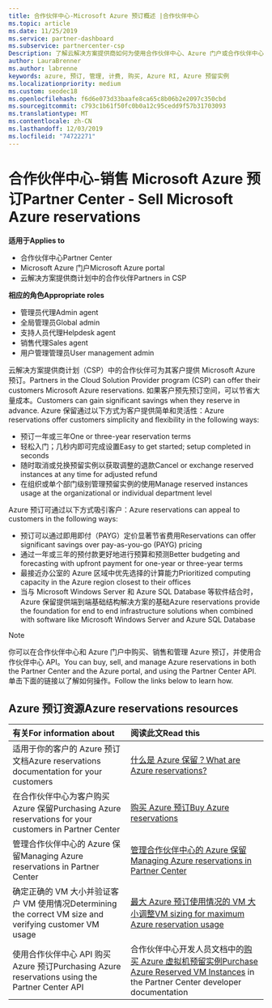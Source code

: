 ```yaml
---
title: 合作伙伴中心-Microsoft Azure 预订概述 |合作伙伴中心
ms.topic: article
ms.date: 11/25/2019
ms.service: partner-dashboard
ms.subservice: partnercenter-csp
Description: 了解云解决方案提供商如何为使用合作伙伴中心、Azure 门户或合作伙伴中心 API 的客户购买、销售或管理 Azure 预订。
author: LauraBrenner
ms.author: labrenne
keywords: azure, 预订, 管理, 计费, 购买, Azure RI, Azure 预留实例
ms.localizationpriority: medium
ms.custom: seodec18
ms.openlocfilehash: f6d6e073d33baafe8ca65c8b06b2e2097c350cbd
ms.sourcegitcommit: c793c1b61f50fc0b0a12c95cedd9f57b31703093
ms.translationtype: MT
ms.contentlocale: zh-CN
ms.lasthandoff: 12/03/2019
ms.locfileid: "74722271"
---
```

# <a name="partner-center---sell-microsoft-azure-reservations"></a><span data-ttu-id="ba06d-104">合作伙伴中心-销售 Microsoft Azure 预订</span><span class="sxs-lookup"><span data-stu-id="ba06d-104">Partner Center - Sell Microsoft Azure reservations</span></span>

<!--Maggie, 12/7/18 - Added "Partner Center" to metadata title and H1 title as per Catherine Watson in bug #19868631-->

<span data-ttu-id="ba06d-105">**适用于**</span><span class="sxs-lookup"><span data-stu-id="ba06d-105">**Applies to**</span></span>

- <span data-ttu-id="ba06d-106">合作伙伴中心</span><span class="sxs-lookup"><span data-stu-id="ba06d-106">Partner Center</span></span>
- <span data-ttu-id="ba06d-107">Microsoft Azure 门户</span><span class="sxs-lookup"><span data-stu-id="ba06d-107">Microsoft Azure portal</span></span>
- <span data-ttu-id="ba06d-108">云解决方案提供商计划中的合作伙伴</span><span class="sxs-lookup"><span data-stu-id="ba06d-108">Partners in CSP</span></span>

<span data-ttu-id="ba06d-109">**相应的角色**</span><span class="sxs-lookup"><span data-stu-id="ba06d-109">**Appropriate roles**</span></span>

- <span data-ttu-id="ba06d-110">管理员代理</span><span class="sxs-lookup"><span data-stu-id="ba06d-110">Admin agent</span></span>
- <span data-ttu-id="ba06d-111">全局管理员</span><span class="sxs-lookup"><span data-stu-id="ba06d-111">Global admin</span></span>
- <span data-ttu-id="ba06d-112">支持人员代理</span><span class="sxs-lookup"><span data-stu-id="ba06d-112">Helpdesk agent</span></span>
- <span data-ttu-id="ba06d-113">销售代理</span><span class="sxs-lookup"><span data-stu-id="ba06d-113">Sales agent</span></span>
- <span data-ttu-id="ba06d-114">用户管理管理员</span><span class="sxs-lookup"><span data-stu-id="ba06d-114">User management admin</span></span>

<span data-ttu-id="ba06d-115">云解决方案提供商计划（CSP）中的合作伙伴可为其客户提供 Microsoft Azure 预订。</span><span class="sxs-lookup"><span data-stu-id="ba06d-115">Partners in the Cloud Solution Provider program (CSP) can offer their customers Microsoft Azure reservations.</span></span> <span data-ttu-id="ba06d-116">如果客户预先预订空间，可以节省大量成本。</span><span class="sxs-lookup"><span data-stu-id="ba06d-116">Customers can gain significant savings when they reserve in advance.</span></span> <span data-ttu-id="ba06d-117">Azure 保留通过以下方式为客户提供简单和灵活性：</span><span class="sxs-lookup"><span data-stu-id="ba06d-117">Azure reservations offer customers simplicity and flexibility in the following ways:</span></span>

- <span data-ttu-id="ba06d-118">预订一年或三年</span><span class="sxs-lookup"><span data-stu-id="ba06d-118">One or three-year reservation terms</span></span>
- <span data-ttu-id="ba06d-119">轻松入门；几秒内即可完成设置</span><span class="sxs-lookup"><span data-stu-id="ba06d-119">Easy to get started; setup completed in seconds</span></span>
- <span data-ttu-id="ba06d-120">随时取消或兑换预留实例以获取调整的退款</span><span class="sxs-lookup"><span data-stu-id="ba06d-120">Cancel or exchange reserved instances at any time for adjusted refund</span></span>
- <span data-ttu-id="ba06d-121">在组织或单个部门级别管理预留实例的使用</span><span class="sxs-lookup"><span data-stu-id="ba06d-121">Manage reserved instances usage at the organizational or individual department level</span></span> 

<span data-ttu-id="ba06d-122">Azure 预订可通过以下方式吸引客户：</span><span class="sxs-lookup"><span data-stu-id="ba06d-122">Azure reservations can appeal to customers in the following ways:</span></span>

- <span data-ttu-id="ba06d-123">预订可以通过即用即付（PAYG）定价显著节省费用</span><span class="sxs-lookup"><span data-stu-id="ba06d-123">Reservations can offer significant savings over pay-as-you-go (PAYG) pricing</span></span>
- <span data-ttu-id="ba06d-124">通过一年或三年的预付款更好地进行预算和预测</span><span class="sxs-lookup"><span data-stu-id="ba06d-124">Better budgeting and forecasting with upfront payment for one-year or three-year terms</span></span>
- <span data-ttu-id="ba06d-125">最接近办公室的 Azure 区域中优先选择的计算能力</span><span class="sxs-lookup"><span data-stu-id="ba06d-125">Prioritized computing capacity in the Azure region closest to their offices</span></span>
- <span data-ttu-id="ba06d-126">当与 Microsoft Windows Server 和 Azure SQL Database 等软件结合时，Azure 保留提供端到端基础结构解决方案的基础</span><span class="sxs-lookup"><span data-stu-id="ba06d-126">Azure reservations provide the foundation for end to end infrastructure solutions when combined with software like Microsoft Windows Server and Azure SQL Database</span></span>

>[!NOTE]
> <span data-ttu-id="ba06d-127">你可以在合作伙伴中心和 Azure 门户中购买、销售和管理 Azure 预订，并使用合作伙伴中心 API。</span><span class="sxs-lookup"><span data-stu-id="ba06d-127">You can buy, sell, and manage Azure reservations in both the Partner Center and the Azure portal, and using the Partner Center API.</span></span> <span data-ttu-id="ba06d-128">单击下面的链接以了解如何操作。</span><span class="sxs-lookup"><span data-stu-id="ba06d-128">Follow the links below to learn how.</span></span>

## <a name="azure-reservations-resources"></a><span data-ttu-id="ba06d-129">Azure 预订资源</span><span class="sxs-lookup"><span data-stu-id="ba06d-129">Azure reservations resources</span></span>

|<span data-ttu-id="ba06d-130">**有关**</span><span class="sxs-lookup"><span data-stu-id="ba06d-130">**For information about**</span></span>   |<span data-ttu-id="ba06d-131">**阅读此文**</span><span class="sxs-lookup"><span data-stu-id="ba06d-131">**Read this**</span></span>    |
|:-----------------------------|:-----------------|
| <span data-ttu-id="ba06d-132">适用于你的客户的 Azure 预订文档</span><span class="sxs-lookup"><span data-stu-id="ba06d-132">Azure reservations documentation for your customers</span></span> | [<span data-ttu-id="ba06d-133">什么是 Azure 保留？</span><span class="sxs-lookup"><span data-stu-id="ba06d-133">What are Azure reservations?</span></span>](https://docs.microsoft.com/azure/billing/billing-save-compute-costs-reservations)
|<span data-ttu-id="ba06d-134">在合作伙伴中心为客户购买 Azure 保留</span><span class="sxs-lookup"><span data-stu-id="ba06d-134">Purchasing Azure reservations for your customers in Partner Center</span></span>   |[<span data-ttu-id="ba06d-135">购买 Azure 预订</span><span class="sxs-lookup"><span data-stu-id="ba06d-135">Buy Azure reservations</span></span>](azure-reservations-buying.md)
|<span data-ttu-id="ba06d-136">管理合作伙伴中心的 Azure 保留</span><span class="sxs-lookup"><span data-stu-id="ba06d-136">Managing Azure reservations in Partner Center</span></span> | [<span data-ttu-id="ba06d-137">管理合作伙伴中心的 Azure 保留</span><span class="sxs-lookup"><span data-stu-id="ba06d-137">Managing Azure reservations in Partner Center</span></span>](azure-reservations-manage.md)
|<span data-ttu-id="ba06d-138">确定正确的 VM 大小并验证客户 VM 使用情况</span><span class="sxs-lookup"><span data-stu-id="ba06d-138">Determining the correct VM size and verifying customer VM usage</span></span>   |[<span data-ttu-id="ba06d-139">最大 Azure 预订使用情况的 VM 大小调整</span><span class="sxs-lookup"><span data-stu-id="ba06d-139">VM sizing for maximum Azure reservation usage</span></span>](azure-usage.md)   |
|<span data-ttu-id="ba06d-140">使用合作伙伴中心 API 购买 Azure 预订</span><span class="sxs-lookup"><span data-stu-id="ba06d-140">Purchasing Azure reservations using the Partner Center API</span></span> | <span data-ttu-id="ba06d-141">合作伙伴中心开发人员文档中的[购买 Azure 虚拟机预留实例](https://docs.microsoft.com/partner-center/develop/purchase-azure-reservations)</span><span class="sxs-lookup"><span data-stu-id="ba06d-141">[Purchase Azure Reserved VM Instances](https://docs.microsoft.com/partner-center/develop/purchase-azure-reservations) in the Partner Center developer documentation</span></span>
